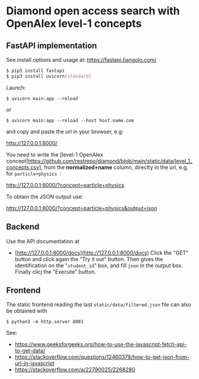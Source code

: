 # Diamond open access search with OpenAlex level-1 concepts 
## FastAPI implementation
See install options and usage at: https://fastapi.tiangolo.com/
```bash
$ pip3 install fastapi
$ pip3 install uvicorn[standard]
```

Launch:
```
$ uvicorn main:app --reload
```
or
```
$ uvicorn main:app --reload --host host.name.com
```

and copy and paste the url in your browser, e.g:

http://127.0.0.1:8000/

You need to write the [level-1 OpenAlex concept|https://github.com/restrepo/diamond/blob/main/static/data/level_1_concepts.csv], from the __normalized+name__ column, direclty in the url, e.g, for `particle+physics
`:

http://127.0.0.1:8000/?concept=particle+physics

To obtain the JSON output use:

http://127.0.0.1:8000/?concept=particle+physics&output=json


## Backend
Use the API documentation at 
* [http://127.0.0.1:8000/docs](http://127.0.0.1:8000/docs)
Click the "GET" button and click again the "Try it out" button. Then gives the identification on the "`student_id`" box, and fill `json` in the output box. Finally clicj the "Execute" button.

## Frontend
The static frontend reading the last `static/data/filtered.json` file can also be obtained with
```
$ python3 -m http.server 8001
```

See:
* https://www.geeksforgeeks.org/how-to-use-the-javascript-fetch-api-to-get-data/
* https://stackoverflow.com/questions/12460378/how-to-get-json-from-url-in-javascript
* https://stackoverflow.com/a/22790025/2268280
